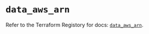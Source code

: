 # `data_aws_arn`

Refer to the Terraform Registory for docs: [`data_aws_arn`](https://registry.terraform.io/providers/hashicorp/aws/5.8.0/docs/data-sources/arn).
